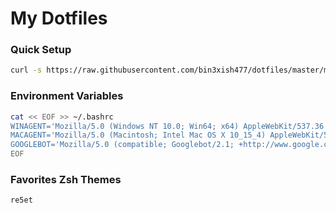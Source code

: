 # My Dotfiles

### Quick Setup

```bash
curl -s https://raw.githubusercontent.com/bin3xish477/dotfiles/master/mysetup.sh | bash
```

### Environment Variables

```bash
cat << EOF >> ~/.bashrc
WINAGENT='Mozilla/5.0 (Windows NT 10.0; Win64; x64) AppleWebKit/537.36 (KHTML, like Gecko) Chrome/70.0.3538.77 Safari/537.36'
MACAGENT='Mozilla/5.0 (Macintosh; Intel Mac OS X 10_15_4) AppleWebKit/537.36 (KHTML, like Gecko) Chrome/80.0.3987.149 Safari/537.36'
GOOGLEBOT='Mozilla/5.0 (compatible; Googlebot/2.1; +http://www.google.com/bot.html)'
EOF
```

### Favorites Zsh Themes

```
re5et
```
